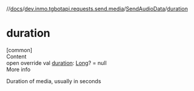 //[docs](../../../index.md)/[dev.inmo.tgbotapi.requests.send.media](../index.md)/[SendAudioData](index.md)/[duration](duration.md)



# duration  
[common]  
Content  
open override val [duration](duration.md): [Long](https://kotlinlang.org/api/latest/jvm/stdlib/kotlin/-long/index.html)? = null  
More info  


Duration of media, usually in seconds

  



